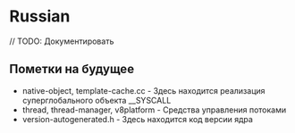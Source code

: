 # Russian

// TODO: Документировать

## Пометки на будущее

- native-object, template-cache.cc - Здесь находится реализация суперглобального объекта __SYSCALL
- thread, thread-manager, v8platform - Средства управления потоками
- version-autogenerated.h - Здесь находится код версии ядра